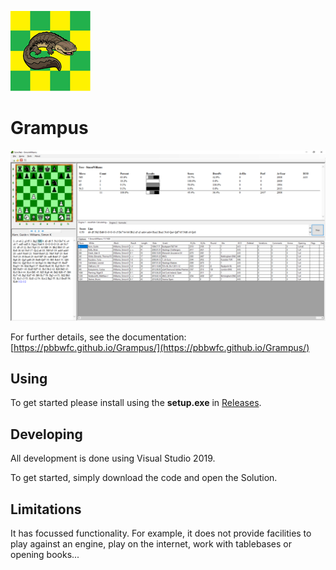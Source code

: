 ![logo](docs/images/logo128.png "Logo")
# Grampus

![screen](docs/images/Screen.png "Screen")


For further details, see the documentation:
[https://pbbwfc.github.io/Grampus/](https://pbbwfc.github.io/Grampus/)

## Using

To get started please install using the **setup.exe** in [Releases](https://github.com/pbbwfc/Grampus/releases).

## Developing

All development is done using Visual Studio 2019. 

To get started, simply download the code and open the Solution.

## Limitations

It has focussed functionality. For example, it does not provide facilities to play against an engine, play on the internet, work with tablebases or opening books...